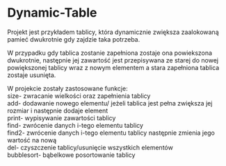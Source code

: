 # Dynamic-Table
Projekt jest przykładem tablicy, która dynamicznie zwiększa zaalokowaną pamieć dwukrotnie gdy zajdzie taka potrzeba. 

W przypadku gdy tablica zostanie zapełniona zostaje ona powiekszona dwukrotnie, następnie jej zawartość jest przepisywana ze starej do nowej powiększonej tablicy wraz z nowym elementem a stara zapełniona tablica zostaje usunięta.

W projekcie zostały zastosowane funkcje:
<br>size- zwracanie wielkości oraz zapełnienia tablicy
<br>add- dodawanie nowego elementu/ jeżeli tablica jest pełna zwiększa jej rozmiar i następnie dodaje element
<br>print- wypisywanie zawartości tablicy
<br>find- zwrócenie danych i-tego elementu tablicy
<br>find2- zwrócenie danych i-tego elementu tablicy następnie zmienia jego wartość na nową
<br>del- czyszczenie tablicy/usunięcie wszystkich elementów
<br>bubblesort- bąbelkowe posortowanie tablicy
